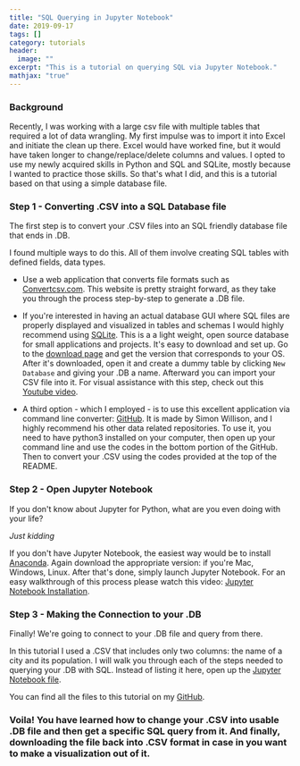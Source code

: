 ```yaml
---
title: "SQL Querying in Jupyter Notebook"
date: 2019-09-17
tags: []
category: tutorials
header:
  image: ""
excerpt: "This is a tutorial on querying SQL via Jupyter Notebook."
mathjax: "true"
---
```


### Background

Recently, I was working with a large csv file with multiple tables that required a lot of data wrangling. My first impulse was to import it into Excel and initiate the clean up there. Excel would have worked fine, but it would have taken longer to change/replace/delete columns and values. I opted to use my newly acquired skills in Python and SQL and SQLite, mostly because I wanted to practice those skills. So that's what I did, and this is a tutorial based on that using a simple database file.

### Step 1 - Converting .CSV into a SQL Database file

The first step is to convert your .CSV files into an SQL friendly database file that ends in .DB.

I found multiple ways to do this. All of them involve creating SQL tables with defined fields, data types.

- Use a web application that converts file formats such as [Convertcsv.com](http://www.convertcsv.com/csv-to-sql.htm). This website is pretty straight forward, as they take you through the process step-by-step to generate a .DB file.

- If you're interested in having an actual database GUI where SQL files are properly displayed and visualized in tables and schemas I would highly recommend using [SQLite](https://sqlitebrowser.org/). This is a a light weight, open source database for small applications and projects. It's easy to download and set up. Go to the [download page](https://sqlitebrowser.org/dl/) and get the version that corresponds to your OS. After it's downloaded, open it and create a dummy table by clicking ```New Database``` and giving your .DB a name. Afterward you can import your CSV file into it. For visual assistance with this step, check out this [Youtube video](https://www.youtube.com/watch?v=TOqI-KiTBKU).


- A third option - which I employed - is to use this excellent application via command line converter: [GitHub](https://github.com/simonw/csvs-to-sqlite). It is made by Simon Willison, and I highly recommend his other data related repositories. To use it, you need to have python3 installed on your computer, then open up your command line and use the codes in the bottom portion of the GitHub. Then to convert your .CSV using the codes provided at the top of the README.


### Step 2 - Open Jupyter Notebook

If you don't know about Jupyter for Python, what are you even doing with your life?

*Just kidding*

If you don't have Jupyter Notebook, the easiest way would be to install [Anaconda](https://www.anaconda.com/distribution/). Again download the appropriate version: if you're Mac, Windows, Linux. After that's done, simply launch Jupyter Notebook. For an easy walkthrough of this process please watch this video: [Jupyter Notebook Installation](https://www.youtube.com/watch?v=sYH0LECSKSA).

### Step 3 - Making the Connection to your .DB

Finally! We're going to connect to your .DB file and query from there.

In this tutorial I used a .CSV that includes only two columns: the name of a city and its population. I will walk you through each of the steps needed to querying your .DB with SQL. Instead of listing it here, open up the [Jupyter Notebook file](https://github.com/mrjacklu/tutorials/blob/master/SQL%20Querying%20in%20Jupyter/SQL%20Querying%20in%20SQLite.ipynb).

You can find all the files to this tutorial on my [GitHub](https://github.com/mrjacklu/tutorials/tree/master/SQL%20Querying%20in%20Jupyter).

### Voila! You have learned how to change your .CSV into usable .DB file and then get a specific SQL query from it. And finally, downloading the file back into .CSV format in case in you want to make a visualization out of it.
